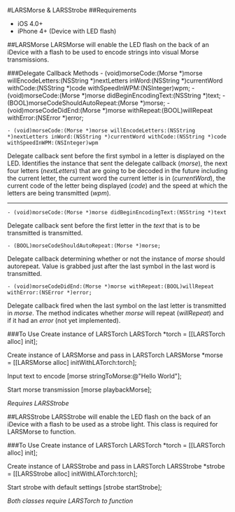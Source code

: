 #LARSMorse & LARSStrobe
##Requirements
 - iOS 4.0+
 - iPhone 4+ (Device with LED flash)

##LARSMorse
LARSMorse will enable the LED flash on the back of an iDevice with a flash to be used to encode strings into visual Morse transmissions.

###Delegate Callback Methods
    - (void)morseCode:(Morse *)morse willEncodeLetters:(NSString *)nextLetters inWord:(NSString *)currentWord withCode:(NSString *)code withSpeedInWPM:(NSInteger)wpm;
    - (void)morseCode:(Morse *)morse didBeginEncodingText:(NSString *)text;
    - (BOOL)morseCodeShouldAutoRepeat:(Morse *)morse;
    - (void)morseCodeDidEnd:(Morse *)morse withRepeat:(BOOL)willRepeat withError:(NSError *)error;
    
    - (void)morseCode:(Morse *)morse willEncodeLetters:(NSString *)nextLetters inWord:(NSString *)currentWord withCode:(NSString *)code withSpeedInWPM:(NSInteger)wpm  
Delegate callback sent before the first symbol in a letter is displayed on the LED.  Identifies the instance that sent the delegate callback (*morse*), the next four letters (*nextLetters*) that are going to be decoded in the future including the current letter, the current word the current letter is in (*currentWord*), the current code of the letter being displayed (*code*) and the speed at which the letters are being transmitted (*wpm*).

---

    - (void)morseCode:(Morse *)morse didBeginEncodingText:(NSString *)text
Delegate callback sent before the first letter in the *text* that is to be transmitted is transmitted.

    - (BOOL)morseCodeShouldAutoRepeat:(Morse *)morse;
Delegate callback determining whether or not the instance of *morse* should autorepeat.  Value is grabbed just after the last symbol in the last word is transmitted.
    
    - (void)morseCodeDidEnd:(Morse *)morse withRepeat:(BOOL)willRepeat withError:(NSError *)error;
Delegate callback fired when the last symbol on the last letter is transmitted in *morse*.  The method indicates whether *morse* will repeat (*willRepeat*) and if it had an *error* (not yet implemented).
    
###To Use
Create instance of LARSTorch
    LARSTorch *torch = [[LARSTorch alloc] init];

Create instance of LARSMorse and pass in LARSTorch
    LARSMorse *morse = [[LARSMorse alloc] initWithLATorch:torch];
    
Input text to encode
    [morse stringToMorse:@"Hello World"];
    
Start morse transmission
    [morse playbackMorse];
  
*Requires LARSStrobe*

##LARSStrobe
LARSStrobe will enable the LED flash on the back of an iDevice with a flash to be used as a strobe light.  This class is required for LARSMorse to function.

###To Use
Create instance of LARSTorch
    LARSTorch *torch = [[LARSTorch alloc] init];

Create instance of LARSStrobe and pass in LARSTorch
    LARSStrobe *strobe = [[LARSStrobe alloc] initWithLATorch:torch];
    
Start strobe with default settings
    [strobe startStrobe];

*Both classes require LARSTorch to function*